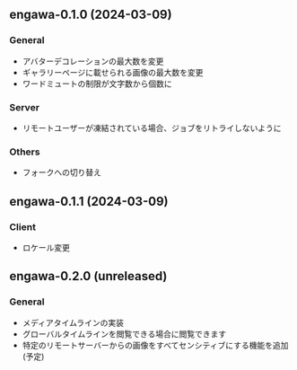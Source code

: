 <!--
## engawa-x.x.x (unreleased)

### General
-

### Client
- 

### Server
-

### Others

-->

## engawa-0.1.0 (2024-03-09)

### General
- アバターデコレーションの最大数を変更
- ギャラリーページに載せられる画像の最大数を変更
- ワードミュートの制限が文字数から個数に

### Server
- リモートユーザーが凍結されている場合、ジョブをリトライしないように

### Others
- フォークへの切り替え

## engawa-0.1.1 (2024-03-09)

### Client
- ロケール変更


## engawa-0.2.0 (unreleased)

### General
- メディアタイムラインの実装
 - グローバルタイムラインを閲覧できる場合に閲覧できます
- 特定のリモートサーバーからの画像をすべてセンシティブにする機能を追加(予定)

